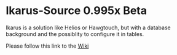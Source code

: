 # Ikarus-Source 0.995x Beta

Ikarus is a solution like Helios or Hawgtouch, but with a database background and the possiblity to configure it in tables.

Please follow this link to the [Wiki](https://github.com/s-d-a/Ikarus/wiki)
